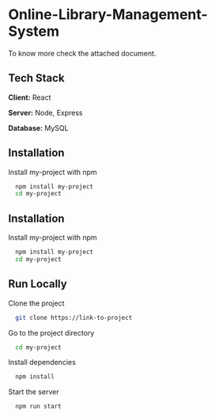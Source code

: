 # Online-Library-Management-System
To know more check the attached document.

## Tech Stack

**Client:** React

**Server:** Node, Express

**Database:** MySQL


## Installation

Install my-project with npm

```bash
  npm install my-project
  cd my-project
```
    

## Installation

Install my-project with npm

```bash
  npm install my-project
  cd my-project
```
    
## Run Locally

Clone the project

```bash
  git clone https://link-to-project
```

Go to the project directory

```bash
  cd my-project
```

Install dependencies

```bash
  npm install
```

Start the server

```bash
  npm run start
```



